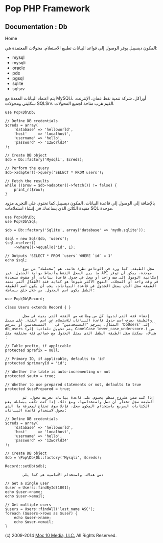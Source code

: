 Pop PHP Framework
=================

Documentation : Db
------------------

Home

المكون ديسيبل يوفر الوصول إلى قواعد البيانات تطبيع الاستعلام. محولات
المعتمدة هي:

-   mysql
-   mysqli
-   oracle
-   pdo
-   pgsql
-   sqlite
-   sqlsrv

يتم اعتماد البيانات المعدة مع MySQLi، أوراكل، شركة تنمية نفط عمان،
الإنترنت، سكليتي ومحولات SQLSrv. القيم هرب متاحة لجميع المحولات.

    use Pop\Db\Db;

    // Define DB credentials
    $creds = array(
        'database' => 'helloworld',
        'host'     => 'localhost',
        'username' => 'hello',
        'password' => '12world34'
    );

    // Create DB object
    $db = Db::factory('Mysqli', $creds);

    // Perform the query
    $db->adapter()->query('SELECT * FROM users');

    // Fetch the results
    while (($row = $db->adapter()->fetch()) != false) {
        print_r($row);
    }

بالإضافة إلى الوصول إلى قاعدة البيانات، المكون ديسيبل كما تحتوي على
التجريد مزود مفيدة الكائن الذي يساعدك في إنشاء استعلامات SQL موحدة.

    use Pop\Db\Db;
    use Pop\Db\Sql;

    $db = Db::factory('Sqlite', array('database' => 'mydb.sqlite'));

    $sql = new Sql($db, 'users');
    $sql->select()
        ->where()->equalTo('id', 1);

    // Outputs 'SELECT * FROM `users` WHERE `id` = 1'
    echo $sql;

            سجل الطبقة، كما ورد في الوثائق نظرة عامة، هو "مختلطة" من نوع ما بين السجل النشط وأنماط بوابة الجدول. عبر API موحدة، يمكن أن توفر إمكانية الوصول إلى صف واحد أو سجل في جدول قاعدة بيانات، أو صفوف متعددة في وقت واحد أو السجلات. النهج الأكثر شيوعا هو كتابة فئة الأطفال التي تمتد الطبقة سجل الذي يمثل الجدول في قاعدة البيانات. يجب أن يكون اسم الطبقة الطفل يكون اسم الجدول. من خلال خلق ببساطة:

    use Pop\Db\Record;

    class Users extends Record { }

            إنشاء فئة التي لديها كل من وظائف من الفئة التي بنيت في سجل والطبقة يعرف اسم جدول قاعدة البيانات للاستعلام عن اسم الفئة. على سبيل المثال، يترجم "المستخدمين" في `` المستخدمين أو يترجم 'DbUsers' إلى `` db_users (يتم تحويل تلقائيا إلى CamelCase lower_case_underscore.) من هناك، يمكنك صقل الطبقة الطفل الذي يمثل الجدول مع خصائص فئة مختلفة مثل :

    // Table prefix, if applicable
    protected $prefix = null;

    // Primary ID, if applicable, defaults to 'id'
    protected $primaryId = 'id';

    // Whether the table is auto-incrementing or not
    protected $auto = true;

    // Whether to use prepared statements or not, defaults to true
    protected $usePrepared = true;

            إذا كنت ضمن مشروع منظم يحتوي على قاعدة بيانات تعريف محول، ثم الطبقة سجل تختار أن تصل واستخدامها. ومع ذلك، إذا كنت تكتب ببساطة بعض الكتابات السريع باستخدام المكون سجل، فإنك سوف تحتاج لمعرفة ما الذي محول لاستخدام قاعدة البيانات:

    // Define DB credentials
    $creds = array(
        'database' => 'helloworld',
        'host'     => 'localhost',
        'username' => 'hello',
        'password' => '12world34'
    );

    // Create DB object
    $db = \Pop\Db\Db::factory('Mysqli', $creds);

    Record::setDb($db);

            من هناك، واستخدام الأساسية هي كما يلي:

    // Get a single user
    $user = Users::findById(1001);
    echo $user->name;
    echo $user->email;

    // Get multiple users
    $users = Users::findAll('last_name ASC');
    foreach ($users->rows as $user) {
        echo $user->name;
        echo $user->email;
    }

\(c) 2009-2014 [Moc 10 Media, LLC.](http://www.moc10media.com) All
Rights Reserved.
